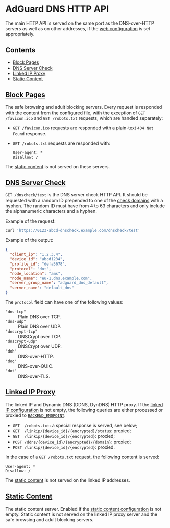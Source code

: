  #  AdGuard DNS HTTP API

The main HTTP API is served on the same port as the DNS-over-HTTP servers as
well as on other addresses, if the [web configuration][conf-web] is set
appropriately.

##  Contents

 *  [Block Pages](#block-pages)
 *  [DNS Server Check](#dnscheck-test)
 *  [Linked IP Proxy](#linked-ip-proxy)
 *  [Static Content](#static-content)

[conf-web]: configuration.md#web



##  <a href="#block-pages" id="block-pages" name="block-pages">Block Pages</a>

The safe browsing and adult blocking servers.  Every request is responded with
the content from the configured file, with the exception of `GET /favicon.ico`
and `GET /robots.txt` requests, which are handled separately:

 *  `GET /favicon.ico` requests are responded with a plain-text `404 Not Found`
    response.

 *  `GET /robots.txt` requests are responded with:

    ```none
    User-agent: *
    Disallow: /
    ```

The [static content](#static-content) is not served on these servers.



##  <a href="#dnscheck-test" id="dnscheck-test" name="dnscheck-test">DNS Server Check</a>

`GET /dnscheck/test` is the DNS server check HTTP API.  It should be requested
with a random ID prepended to one of the [check domains][conf-check-domains]
with a hyphen.  The random ID must have from 4 to 63 characters and only include
the alphanumeric characters and a hyphen.

Example of the request:

```sh
curl 'https://0123-abcd-dnscheck.example.com/dnscheck/test'
```

Example of the output:

```json
{
  "client_ip": "1.2.3.4",
  "device_id": "abcd1234",
  "profile_id": "defa5678",
  "protocol": "dot",
  "node_location": "ams",
  "node_name": "eu-1.dns.example.com",
  "server_group_name": "adguard_dns_default",
  "server_name": "default_dns"
}
```

The `protocol` field can have one of the following values:

<dl>
    <dt>
        <code>"dns-tcp"</code>
    </dt>
    <dd>
        Plain DNS over TCP.
    </dd>
    <dt>
        <code>"dns-udp"</code>
    </dt>
    <dd>
        Plain DNS over UDP.
    </dd>
    <dt>
        <code>"dnscrypt-tcp"</code>
    </dt>
    <dd>
        DNSCrypt over TCP.
    </dd>
    <dt>
        <code>"dnscrypt-udp"</code>
    </dt>
    <dd>
        DNSCrypt over UDP.
    </dd>
    <dt>
        <code>"doh"</code>
    </dt>
    <dd>
        DNS-over-HTTP.
    </dd>
    <dt>
        <code>"doq"</code>
    </dt>
    <dd>
        DNS-over-QUIC.
    </dd>
    <dt>
        <code>"dot"</code>
    </dt>
    <dd>
        DNS-over-TLS.
    </dd>
</dl>

[conf-check-domains]: configuration.md#check-domains



##  <a href="#linked-ip-proxy" id="linked-ip-proxy" name="linked-ip-proxy">Linked IP Proxy</a>

The linked IP and Dynamic DNS (DDNS, DynDNS) HTTP proxy.  If the [linked
IP configuration][conf-web-linked_ip] is not empty, the following queries are
either processed or proxied to [`BACKEND_ENDPOINT`][env-backend].

 *  `GET  /robots.txt`: a special response is served, see below;
 *  `GET  /linkip/{device_id}/{encrypted}/status`: proxied;
 *  `GET  /linkip/{device_id}/{encrypted}`: proxied;
 *  `POST /ddns/{device_id}/{encrypted}/{domain}`: proxied;
 *  `POST /linkip/{device_id}/{encrypted}`: proxied.

In the case of a `GET /robots.txt` request, the following content is served:

```none
User-agent: *
Disallow: /
```

The [static content](#static-content) is not served on the linked IP addresses.

[conf-web-linked_ip]: configuration.md#web-linked_ip
[env-backend]:        environment.md#BACKEND_ENDPOINT



##  <a href="#static-content" id="static-content" name="static-content">Static Content</a>

The static content server.  Enabled if the [static content
configuration][conf-web-static_content] is not empty.  Static content is not
served on the linked IP proxy server and the safe browsing and adult blocking
servers.

[conf-web-static_content]: configuration.md#web-static_content
